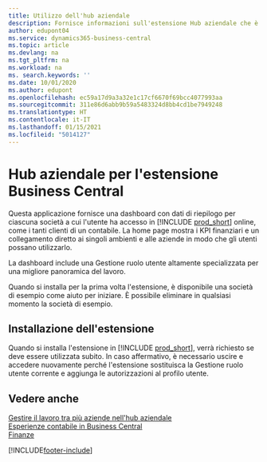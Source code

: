 ```yaml
---
title: Utilizzo dell'hub aziendale
description: Fornisce informazioni sull'estensione Hub aziendale che è possibile utilizzare per gestire il lavoro in più società in Business Central.
author: edupont04
ms.service: dynamics365-business-central
ms.topic: article
ms.devlang: na
ms.tgt_pltfrm: na
ms.workload: na
ms. search.keywords: ''
ms.date: 10/01/2020
ms.author: edupont
ms.openlocfilehash: ec59a17d9a3a32e1c17cf6670f69bcc4077993aa
ms.sourcegitcommit: 311e86d6abb9b59a5483324d8bb4cd1be7949248
ms.translationtype: HT
ms.contentlocale: it-IT
ms.lasthandoff: 01/15/2021
ms.locfileid: "5014127"
---
```

# <a name="the-company-hub-for-business-central-extension"></a>Hub aziendale per l'estensione Business Central

Questa applicazione fornisce una dashboard con dati di riepilogo per ciascuna società a cui l'utente ha accesso in [!INCLUDE [prod_short](includes/prod_short.md)] online, come i tanti clienti di un contabile. La home page mostra i KPI finanziari e un collegamento diretto ai singoli ambienti e alle aziende in modo che gli utenti possano utilizzarlo.

La dashboard include una Gestione ruolo utente altamente specializzata per una migliore panoramica del lavoro.

Quando si installa per la prima volta l'estensione, è disponibile una società di esempio come aiuto per iniziare. È possibile eliminare in qualsiasi momento la società di esempio.

## <a name="installing-the-extension"></a>Installazione dell'estensione

Quando si installa l'estensione in [!INCLUDE [prod_short](includes/prod_short.md)], verrà richiesto se deve essere utilizzata subito. In caso affermativo, è necessario uscire e accedere nuovamente perché l'estensione sostituisca la Gestione ruolo utente corrente e aggiunga le autorizzazioni al profilo utente.

## <a name="see-also"></a>Vedere anche

[Gestire il lavoro tra più aziende nell'hub aziendale](company-hub.md)  
[Esperienze contabile in Business Central](finance-accounting.md)  
[Finanze](finance.md)  


[!INCLUDE[footer-include](includes/footer-banner.md)]